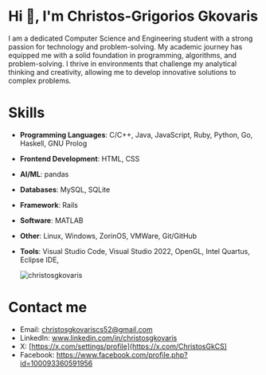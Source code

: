 # Hi 👋, I'm Christos-Grigorios Gkovaris

I am a dedicated Computer Science and Engineering student with a strong passion for technology and problem-solving. My academic journey has equipped me with a solid foundation in programming, algorithms, and problem-solving. I thrive in environments that challenge my analytical thinking and creativity, allowing me to develop innovative solutions to complex problems.


# Skills
- **Programming Languages**: C/C++, Java, JavaScript, Ruby, Python, Go, Haskell, GNU Prolog

- **Frontend Development**: HTML, CSS

- **AI/ML**: pandas

- **Databases**: MySQL, SQLite

- **Framework**: Rails

- **Software**: MATLAB

- **Other**: Linux, Windows, ZorinOS, VMWare, Git/GitHub

- **Tools**: Visual Studio Code, Visual Studio 2022, OpenGL, Intel Quartus, Eclipse IDE, 

  <p><img align="center" src="https://github-readme-stats.vercel.app/api/top-langs?username=christosgkovaris&show_icons=true&locale=en&layout=compact" alt="christosgkovaris" /></p>

# Contact me

- Email: christosgkovariscs52@gmail.com
- LinkedIn: www.linkedin.com/in/christosgkovaris
- X: [https://x.com/settings/profile](https://x.com/ChristosGkCS)
- Facebook: https://www.facebook.com/profile.php?id=100093360591956
